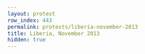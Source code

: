```yaml
---
layout: protest
row_index: 443
permalink: protests/liberia-november-2013
title: Liberia, November 2013
hidden: true
---
```


